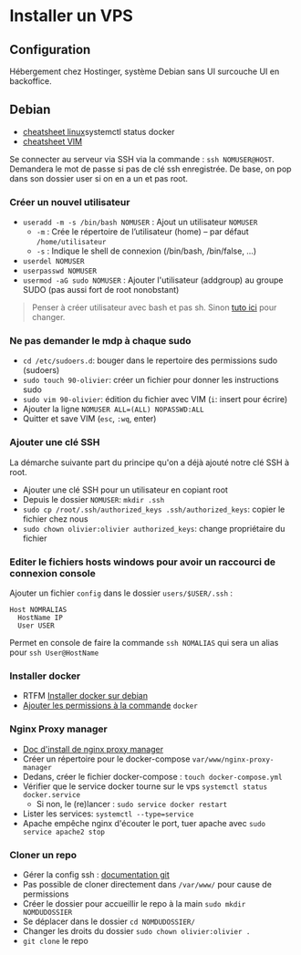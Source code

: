 # Installer un VPS

## Configuration

Hébergement chez Hostinger, système Debian sans UI surcouche UI en backoffice.

## Debian

* [cheatsheet linux](https://linuxconfig.org/linux-commands-cheat-sheet)systemctl status docker
* [cheatsheet VIM](https://vim.rtorr.com)

Se connecter au serveur via SSH via la commande : `ssh NOMUSER@HOST`. Demandera le mot de passe si pas de clé ssh enregistrée. De base, on pop dans son dossier user si on en a un et pas root.

### Créer un nouvel utilisateur

* `useradd -m -s /bin/bash NOMUSER` : Ajout un utilisateur `NOMUSER`
  * `-m` : Crée le répertoire de l’utilisateur (home) – par défaut `/home/utilisateur`
  * `-s` : Indique le shell de connexion (/bin/bash, /bin/false, …)
* `userdel NOMUSER`
* `userpasswd NOMUSER`
* `usermod -aG sudo NOMUSER` : Ajouter l'utilisateur (addgroup) au groupe SUDO (pas aussi fort de root nonobstant)

> Penser à créer utilisateur avec bash et pas sh. Sinon [tuto ici](https://askubuntu.com/questions/325807/arrow-keys-home-end-tab-complete-keys-not-working-in-shell) pour changer.

### Ne pas demander le mdp à chaque sudo

* `cd /etc/sudoers.d`: bouger dans le repertoire des permissions sudo (sudoers)
* `sudo touch 90-olivier`: créer un fichier pour donner les instructions sudo
* `sudo vim 90-olivier`: édition du fichier avec VIM (`i`: insert pour écrire)
* Ajouter la ligne `NOMUSER ALL=(ALL) NOPASSWD:ALL`
* Quitter et save VIM (`esc`, `:wq`, enter)

### Ajouter une clé SSH

La démarche suivante part du principe qu'on a déjà ajouté notre clé SSH à root.

* Ajouter une clé SSH pour un utilisateur en copiant root
* Depuis le dossier `NOMUSER`: `mkdir .ssh`
* `sudo cp /root/.ssh/authorized_keys .ssh/authorized_keys`: copier le fichier chez nous
* `sudo chown olivier:olivier authorized_keys`: change propriétaire du fichier

### Editer le fichiers hosts windows pour avoir un raccourci de connexion console

Ajouter un fichier `config` dans le dossier `users/$USER/.ssh` :

```config
Host NOMRALIAS
  HostName IP
  User USER
```

Permet en console de faire la commande `ssh NOMALIAS` qui sera un alias pour `ssh User@HostName`

### Installer docker

* RTFM [Installer docker sur debian](https://docs.docker.com/engine/install/debian/)
* [Ajouter les permissions à la commande](https://docs.docker.com/engine/install/linux-postinstall/) `docker`

### Nginx Proxy manager

* [Doc d'install de nginx proxy manager](https://nginxproxymanager.com/guide/#hosting-your-home-network)
* Créer un répertoire pour le docker-compose `var/www/nginx-proxy-manager`
* Dedans, créer le fichier docker-compose : `touch docker-compose.yml`
* Vérifier que le service docker tourne sur le vps `systemctl status docker.service`
  * Si non, le (re)lancer : `sudo service docker restart`
* Lister les services: `systemctl --type=service`
* Apache empêche nginx d'écouter le port, tuer apache avec `sudo service apache2 stop`

### Cloner un repo

* Gérer la config ssh : [documentation git](https://docs.github.com/fr/authentication/connecting-to-github-with-ssh/generating-a-new-ssh-key-and-adding-it-to-the-ssh-agent)
* Pas possible de cloner directement dans `/var/www/` pour cause de permissions
* Créer le dossier pour accueillir le repo à la main `sudo mkdir NOMDUDOSSIER`
* Se déplacer dans le dossier `cd NOMDUDOSSIER/`
* Changer les droits du dossier `sudo chown olivier:olivier .`
* `git clone` le repo
